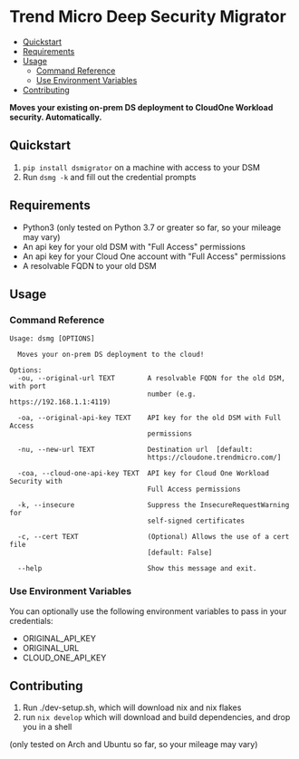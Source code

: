 # Trend Micro Deep Security Migrator

* [Quickstart](#quickstart)
* [Requirements](#requirements)
* [Usage](#usage)
  * [Command Reference](#command-reference)
  * [Use Environment Variables](#use-environment-variables)
* [Contributing](#contributing)

**Moves your existing on-prem DS deployment to CloudOne Workload security. Automatically.**

## Quickstart

1. `pip install dsmigrator` on a machine with access to your DSM
2. Run `dsmg -k` and fill out the credential prompts

## Requirements

- Python3 (only tested on Python 3.7 or greater so far, so your mileage may vary)
- An api key for your old DSM with "Full Access" permissions
- An api key for your Cloud One account with "Full Access" permissions
- A resolvable FQDN to your old DSM

## Usage

### Command Reference

```text
Usage: dsmg [OPTIONS]

  Moves your on-prem DS deployment to the cloud!

Options:
  -ou, --original-url TEXT        A resolvable FQDN for the old DSM, with port
                                  number (e.g. https://192.168.1.1:4119)

  -oa, --original-api-key TEXT    API key for the old DSM with Full Access
                                  permissions

  -nu, --new-url TEXT             Destination url  [default:
                                  https://cloudone.trendmicro.com/]

  -coa, --cloud-one-api-key TEXT  API key for Cloud One Workload Security with
                                  Full Access permissions

  -k, --insecure                  Suppress the InsecureRequestWarning for
                                  self-signed certificates

  -c, --cert TEXT                 (Optional) Allows the use of a cert file
                                  [default: False]

  --help                          Show this message and exit.
```

### Use Environment Variables

You can optionally use the following environment variables to pass in your credentials:

- ORIGINAL_API_KEY
- ORIGINAL_URL
- CLOUD_ONE_API_KEY

## Contributing

1. Run ./dev-setup.sh, which will download nix and nix flakes
2. run `nix develop` which will download and build dependencies, and drop you in a shell

(only tested on Arch and Ubuntu so far, so your mileage may vary)

